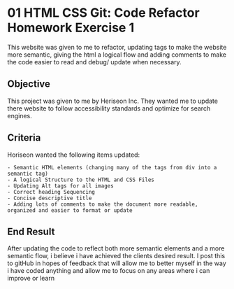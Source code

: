 # 01 HTML CSS Git: Code Refactor Homework Exercise 1

This website was given to me to refactor, updating tags to make the website more semantic, giving the html a logical flow and adding comments to make the code easier to read and debug/ update when necessary.

## Objective 

This project was given to me by Heriseon Inc. They wanted me to update there website to follow accessibility standards and optimize for search engines.

## Criteria

Horiseon wanted the following items updated:

    - Semantic HTML elements (changing many of the tags from div into a semantic tag)
    - A logical Structure to the HTML and CSS Files
    - Updating Alt tags for all images 
    - Correct heading Sequencing 
    - Concise descriptive title
    - Adding lots of comments to make the document more readable, organized and easier to format or update


## End Result

After updating the code to reflect both more semantic elements and a more semantic flow, i believe i have achieved the clients desired result. I post this to gitHub in hopes of feedback that will allow me to better myself in the way i have coded anything and allow me to focus on any areas where i can improve or learn 
